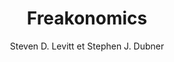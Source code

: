 ---
title: Freakonomics
slug: freakonomics
breadcrumbs:
  - title: >-
      Accueil
    path: "/"
  - title: >-
      Bibliographie
    path: "/bibliographie"
  - title: >-
      Freakonomics
author: Steven D. Levitt et Stephen J. Dubner
cover: freakonomics.jpg
summary: 'Quel lien entre la législation de l''avortement et la baisse de la criminalité
  aux États-Unis? Quelles sont les vraies motivations des agents immobiliers? Pourquoi
  les revendeurs de drogue vivent-ils plus longtemps chez leur mère? L''économie,
  vue sous cet angle, incongru en apparence, mais qui est celui de la plus sérieuse
  rationalité des agents, des comportements, des causes et effets, traite de sujets
  peu conventionnels. Elle a reçu un nom&nbsp;: freakonomics, ou «économie saugrenue».
  Elle jette une lumière de biais sur le désordre des événements&nbsp;; elle met à
  nu des a priori à prétention de scientificité irréfutable&nbsp;; elle transforme
  notre regard sur le monde globalisé, qui nous apparaît, pour finir, moins impénétrable
  et incompréhensible.'
site: http://www.folio-lesite.fr/Catalogue/Folio/Folio-actuel/Freakonomics
mandatory: false
paths:
- "/competences/comprendre"
- "/competences/entreprendre"
- "/parcours/strategie-de-communication-numerique-et-design-d-experience"
---
